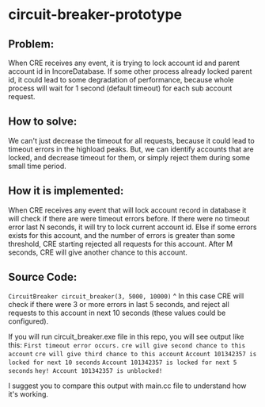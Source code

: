  # circuit-breaker-prototype

## Problem:
When CRE receives any event, it is trying to lock account id and parent account id in IncoreDatabase. If some other process already locked parent id, it could lead to some degradation of performance, because whole process will wait for 1 second (default timeout) for each sub account request.

## How to solve:
We can't just decrease the timeout for all requests, because it could lead to timeout errors in the highload peaks. But, we can identify accounts that are locked, and decrease timeout for them, or simply reject them during some small time period.

## How it is implemented:
When CRE receives any event that will lock account record in database it will check if there are were timeout errors before. If there were no timeout error last N seconds, it will try to lock current account id. Else if some errors exists for this account, and the number of errors is greater than some threshold, CRE starting rejected all requests for this account. After M seconds, CRE will give another chance to this account.

## Source Code:
``CircuitBreaker circuit_breaker(3, 5000, 10000)``
^ In this case CRE will check if there were 3 or more errors in last 5 seconds, and reject all requests to this account in next 10 seconds (these values could be configured).

If you will run circuit_breaker.exe file in this repo, you will see output like this:
``First timeout error occurs.`` 
``cre will give second chance to this account`` 
``cre will give third chance to this account`` 
``Account 101342357 is locked for next 10 seconds`` 
``Account 101342357 is locked for next 5 seconds``
``hey! Account 101342357 is unblocked!``

I suggest you to compare this output with main.cc file to understand how it's working.


